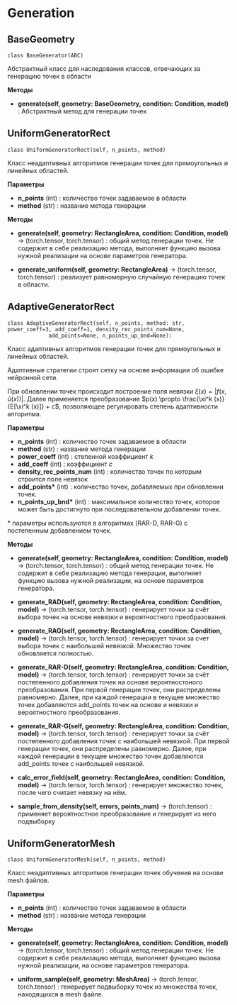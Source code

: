 # Generation

## BaseGeometry
    class BaseGenerator(ABC)

Абстрактный класс для наследования классов, отвечающих за генерацию точек в области

**Методы**

 - **generate(self, geometry: BaseGeometry, condition: Condition, model)** : Абстрактный метод для генерации точек


## UniformGeneratorRect
    class UniformGeneratorRect(self, n_points, method)

Класс неадаптивных алгоритмов генерации точек для прямоугольных и линейных областей. 

**Параметры** 

- **n_points** (int) : количество точек задаваемое в области
- **method** (str) : название метода генерации

**Методы**

- **generate(self, geometry: RectangleArea, condition: Condition, model)** -> (torch.tensor, torch.tensor) : общий метод генерации точек. Не содержит в себе реализацию метода, выполняет функцию вызова нужной реализации на основе параметров генератора.

- **generate_uniform(self, geometry: RectangleArea)** -> (torch.tensor, torch.tensor) : реализует равномерную случайную генерацию точек в области.

## AdaptiveGeneratorRect
    class AdaptiveGeneratorRect(self, n_points, method: str, power_coeff=3, add_coeff=1, density_rec_points_num=None,
                 add_points=None, n_points_up_bnd=None):

Класс адаптивных алгоритмов генерации точек для прямоугольных и линейных областей. 

Адаптивные  стратегии строят сетку на основе информации об ошибке нейронной сети. 

При обновлении точек происходит построение поля невязки $\xi (x) = |f(x, \hat u(x))|$. Далее применяется преобразование
$p(x) \propto \frac{\xi^k (x)}{E[\xi^k (x)]} + c$, позволяющее регулировать степень адаптивности алгоритма.


**Параметры** 

- **n_points** (int) : количество точек задаваемое в области
- **method** (str) : название метода генерации
- **power_coeff** (int) : степенной коэффициент $k$
- **add_coeff** (int) : коэффициент $c$
- **density_rec_points_num** (int) : количество точек по которым строится поле невязок
- **add_points\*** (int) : количество точек, добавляемых при обновлении точек. 
- **n_points_up_bnd\*** (int) : максимальное количество точек, которое может быть достигнуто при последовательном добавлении точек. 

\*  параметры используются в алгоритмах (RAR-D, RAR-G) с постепенным добавлением точек.

**Методы**

- **generate(self, geometry: RectangleArea, condition: Condition, model)** -> (torch.tensor, torch.tensor) : общий метод генерации точек. Не содержит в себе реализацию метода генерации, выполняет функцию вызова нужной реализации, на основе параметров генератора.

- **generate_RAD(self, geometry: RectangleArea, condition: Condition, model)** -> (torch.tensor, torch.tensor) : генерирует точки за счёт выбора точек на основе невязки и вероятностного преобразования.

- **generate_RAG(self, geometry: RectangleArea, condition: Condition, model)** -> (torch.tensor, torch.tensor) : генерирует точки за счет выбора точек с наибольшей невязкой. Множество точек обновляется полностью.

- **generate_RAR-D(self, geometry: RectangleArea, condition: Condition, model)** -> (torch.tensor, torch.tensor) : генерирует точки за счёт постепенного добавления точек на основе вероятностоного преобразования. При первой генерации точек, они распределены равномерно. Далее, при каждой генерации в текущее множество точек добавляются add_points точек на основе и невязки и вероятностного преобразования.

- **generate_RAR-G(self, geometry: RectangleArea, condition: Condition, model)** -> (torch.tensor, torch.tensor) :  генерирует точки за счёт постепенного добавления точек с наибольшей невязкой. При первой генерации точек, они распределены равномерно. Далее, при каждой генерации в текущее множество точек добавляются add_points точек c наибольшей невязкой.

- **calc_error_field(self, geometry: RectangleArea, condition: Condition, model)** -> (torch.tensor, torch.tensor) : генерирует множество точек, после чего считает невязку на нём. 

- **sample_from_density(self, errors, points_num)** -> (torch.tensor) : применяет вероятностное преобразование и генерирует из него подвыборку 


## UniformGeneratorMesh
    class UniformGeneratorMesh(self, n_points, method)

Класс неадаптивных алгоритмов генерации точек обучения на основе mesh файлов. 

**Параметры** 

- **n_points** (int) : количество точек задаваемое в области
- **method** (str) : название метода генерации

**Методы**

- **generate(self, geometry: RectangleArea, condition: Condition, model)** -> (torch.tensor, torch.tensor) : общий метод генерации точек. Не содержит в себе реализацию метода, выполняет функцию вызова нужной реализации, на основе параметров генератора.

- **uniform_sample(self, geometry: MeshArea)** -> (torch.tensor, torch.tensor) : генерирует подвыборку точек из множества точек, находящихся в mesh файле. 